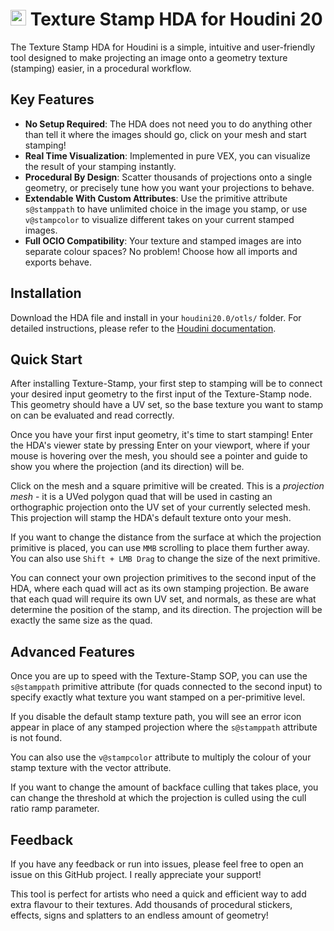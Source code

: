 # <img src="https://static.sidefx.com/images/apple-touch-icon.png" width="25" height="25" alt="Hbuild Logo"> Texture Stamp HDA for Houdini 20

The Texture Stamp HDA for Houdini is a simple, intuitive and user-friendly tool designed to make projecting an image onto a geometry texture (stamping) easier, in a procedural workflow.


## Key Features
- **No Setup Required**: The HDA does not need you to do anything other than tell it where the images should go, click on your mesh and start stamping!
- **Real Time Visualization**: Implemented in pure VEX, you can visualize the result of your stamping instantly.
- **Procedural By Design**: Scatter thousands of projections onto a single geometry, or precisely tune how you want your projections to behave.
- **Extendable With Custom Attributes**: Use the primitive attribute `s@stamppath` to have unlimited choice in the image you stamp, or use `v@stampcolor` to visualize different takes on your current stamped images.
- **Full OCIO Compatibility**: Your texture and stamped images are into separate colour spaces? No problem! Choose how all imports and exports behave.

## Installation
Download the HDA file and install in your `houdini20.0/otls/` folder. For detailed instructions, please refer to the [Houdini documentation](https://www.sidefx.com/docs/houdini/assets/install.html).

## Quick Start
After installing Texture-Stamp, your first step to stamping will be to connect your desired input geometry to the first input of the Texture-Stamp node. This geometry should have a UV set, so the base texture you want to stamp on can be evaluated and read correctly.

Once you have your first input geometry, it's time to start stamping! Enter the HDA's viewer state by pressing Enter on your viewport, where if your mouse is hovering over the mesh, you should see a pointer and guide to show you where the projection (and its direction) will be.

Click on the mesh and a square primitive will be created. This is a *projection mesh* - it is a UVed polygon quad that will be used in casting an orthographic projection onto the UV set of your currently selected mesh. This projection will stamp the HDA's default texture onto your mesh.

If you want to change the distance from the surface at which the projection primitive is placed, you can use `MMB` scrolling to place them further away. You can also use `Shift + LMB Drag` to change the size of the next primitive. 

You can connect your own projection primitives to the second input of the HDA, where each quad will act as its own stamping projection. Be aware that each quad will require its own UV set, and normals, as these are what determine the position of the stamp, and its direction. The projection will be exactly the same size as the quad.

## Advanced Features
Once you are up to speed with the Texture-Stamp SOP, you can use the `s@stamppath` primitive attribute (for quads connected to the second input) to specify exactly what texture you want stamped on a per-primitive level.

If you disable the default stamp texture path, you will see an error icon appear in place of any stamped projection where the `s@stamppath` attribute is not found.

You can also use the `v@stampcolor` attribute to multiply the colour of your stamp texture with the vector attribute.

If you want to change the amount of backface culling that takes place, you can change the threshold at which the projection is culled using the cull ratio ramp parameter.

## Feedback
If you have any feedback or run into issues, please feel free to open an issue on this GitHub project. I really appreciate your support!

This tool is perfect for artists who need a quick and efficient way to add extra flavour to their textures. Add thousands of procedural stickers, effects, signs and splatters to an endless amount of geometry!
